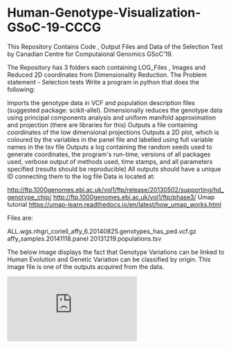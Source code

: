 # Human-Genotype-Visualization-GSoC-19-CCCG

This Repository Contains Code , Output Files and Data of the Selection Test by Canadian Centre for Computaional Genomics GSoC'19.

The Repository has 3 folders each containing LOG_Files , Images and Reduced 2D coordinates from Dimensionality Reduction.
The Problem statement -
Selection tests
Write a program in python that does the following:

Imports the genotype data in VCF and population description files (suggested package: scikit-allel).
Dimensionally reduces the genotype data using principal components analysis and uniform manifold approximation and projection (there are libraries for this)
Outputs a file containing coordinates of the low dimensional projections
Outputs a 2D plot, which is coloured by the variables in the panel file and labelled using full variable names in the tsv file
Outputs a log containing the random seeds used to generate coordinates, the program's run-time, versions of all packages used, verbose output of methods used, time stamps, and all parameters specified (results should be reproducible)
All outputs should have a unique ID connecting them to the log file
Data is located at:

http://ftp.1000genomes.ebi.ac.uk/vol1/ftp/release/20130502/supporting/hd_genotype_chip/
http://ftp.1000genomes.ebi.ac.uk/vol1/ftp/phase3/
Umap tutorial
https://umap-learn.readthedocs.io/en/latest/how_umap_works.html

Files are:

ALL.wgs.nhgri_coriell_affy_6.20140825.genotypes_has_ped.vcf.gz
affy_samples.20141118.panel
20131219.populations.tsv

The below image displays the fact that Genotype Variations can be linked to Human Evolution and Genetic Variation can be classified by origin. This image file is one of the outputs acquired from the data.

![Image](https://github.com/DataGasmic/Human-Genotype-Visualization-GSoC-19-CCCG/blob/master/2D-Image-Plots/Image_25_15_0.5.pdf)
